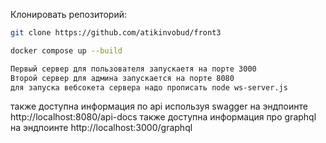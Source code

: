 Клонировать репозиторий:
```sh
git clone https://github.com/atikinvobud/front3
````

```sh
docker compose up --build
````
```sh
Первый сервер для пользователя запускаетя на порте 3000 
Второй сервер для админа запускается на порте 8080
для запуска вебсокета сервера надо прописать node ws-server.js
````
также доступна информация по api используя swagger на эндпоинте http://localhost:8080/api-docs
также доступна информация про graphql на эндпоинте http://localhost:3000/graphql
